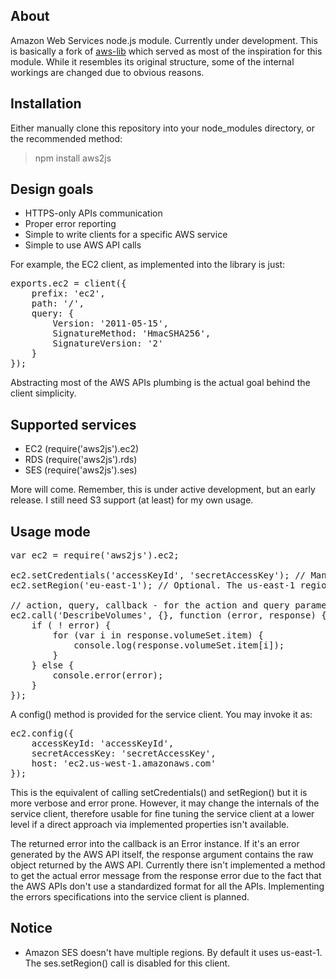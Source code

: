 ## About

Amazon Web Services node.js module. Currently under development. This is basically a fork of [aws-lib](https://github.com/livelycode/aws-lib/) which served as most of the inspiration for this module. While it resembles its original structure, some of the internal workings are changed due to obvious reasons.

## Installation

Either manually clone this repository into your node_modules directory, or the recommended method:

> npm install aws2js

## Design goals

 * HTTPS-only APIs communication
 * Proper error reporting
 * Simple to write clients for a specific AWS service
 * Simple to use AWS API calls

For example, the EC2 client, as implemented into the library is just:
<pre>
exports.ec2 = client({
	prefix: 'ec2',
	path: '/',
    query: {
    	Version: '2011-05-15',
    	SignatureMethod: 'HmacSHA256',
		SignatureVersion: '2'
    }
});
</pre>

Abstracting most of the AWS APIs plumbing is the actual goal behind the client simplicity.

## Supported services

 * EC2 (require('aws2js').ec2)
 * RDS (require('aws2js').rds)
 * SES (require('aws2js').ses)

More will come. Remember, this is under active development, but an early release. I still need S3 support (at least) for my own usage.

## Usage mode
<pre>
var ec2 = require('aws2js').ec2;

ec2.setCredentials('accessKeyId', 'secretAccessKey'); // Mandatory.
ec2.setRegion('eu-east-1'); // Optional. The us-east-1 region is the default API entry point anyway.

// action, query, callback - for the action and query parameters, check the EC2 API reference.
ec2.call('DescribeVolumes', {}, function (error, response) {
	if ( ! error) {
		for (var i in response.volumeSet.item) {
			console.log(response.volumeSet.item[i]);
		}
	} else {
		console.error(error);
	}
});
</pre>

A config() method is provided for the service client. You may invoke it as:
<pre>
ec2.config({
	accessKeyId: 'accessKeyId',
	secretAccessKey: 'secretAccessKey',
	host: 'ec2.us-west-1.amazonaws.com'
});
</pre>

This is the equivalent of calling setCredentials() and setRegion() but it is more verbose and error prone. However, it may change the internals of the service client, therefore usable for fine tuning the service client at a lower level if a direct approach via implemented properties isn't available.

The returned error into the callback is an Error instance. If it's an error generated by the AWS API itself, the response argument contains the raw object returned by the AWS API. Currently there isn't implemented a method to get the actual error message from the response error due to the fact that the AWS APIs don't use a standardized format for all the APIs. Implementing the errors specifications into the service client is planned.

## Notice

 * Amazon SES doesn't have multiple regions. By default it uses us-east-1. The ses.setRegion() call is disabled for this client.
